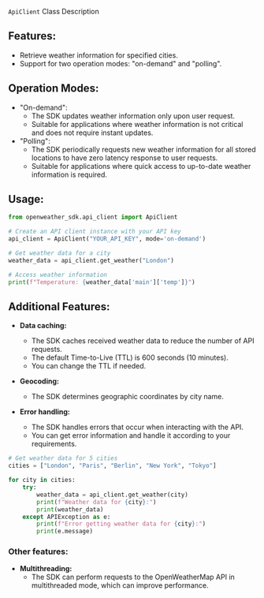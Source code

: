 `ApiClient` Class Description

## Features:

* Retrieve weather information for specified cities.
* Support for two operation modes: "on-demand" and "polling".

## Operation Modes:

* "On-demand":
    * The SDK updates weather information only upon user request.
    * Suitable for applications where weather information is not critical and does not require instant updates.
* "Polling":
    * The SDK periodically requests new weather information for all stored locations to have zero latency response to user requests.
    * Suitable for applications where quick access to up-to-date weather information is required.


## Usage:

```Python
from openweather_sdk.api_client import ApiClient

# Create an API client instance with your API key
api_client = ApiClient("YOUR_API_KEY", mode='on-demand')

# Get weather data for a city
weather_data = api_client.get_weather("London")

# Access weather information
print(f"Temperature: {weather_data['main']['temp']}")
```

## Additional Features:
* **Data caching:**
    * The SDK caches received weather data to reduce the number of API requests.
    * The default Time-to-Live (TTL) is 600 seconds (10 minutes).
    * You can change the TTL if needed.

* **Geocoding:**
    * The SDK determines geographic coordinates by city name.

* **Error handling:**
    * The SDK handles errors that occur when interacting with the API.
    * You can get error information and handle it according to your requirements.

```Python
# Get weather data for 5 cities
cities = ["London", "Paris", "Berlin", "New York", "Tokyo"]

for city in cities:
    try:
        weather_data = api_client.get_weather(city)
        print(f"Weather data for {city}:")
        print(weather_data)
    except APIException as e:
        print(f"Error getting weather data for {city}:")
        print(e.message)
```

### Other features:
* **Multithreading:**
    * The SDK can perform requests to the OpenWeatherMap API in multithreaded mode, which can improve performance.